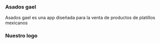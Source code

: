 ### Asados gael
 Asados gael es una app diseñada para la venta de productos de platillos mexicanos

### Nuestro logo

